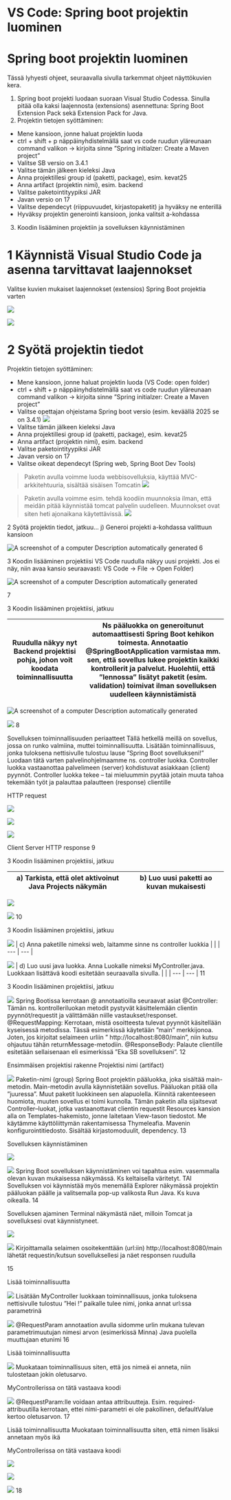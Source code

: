 <!-- Slide number: 1 -->
# VS Code: Spring boot projektin luominen

<!-- Slide number: 2 -->
# Spring boot projektin luominen

Tässä lyhyesti ohjeet, seuraavalla sivulla tarkemmat ohjeet näyttökuvien kera.

1. Spring boot projekti luodaan suoraan Visual Studio Codessa. Sinulla pitää olla kaksi laajennosta (extensions) asennettuna: Spring Boot Extension Pack sekä Extension Pack for Java.
2. Projektin tietojen syöttäminen:
  - Mene kansioon, jonne haluat projektin luoda
  - ctrl + shift + p näppäinyhdistelmällä saat vs code ruudun yläreunaan command valikon -> kirjoita sinne ”Spring initialzer: Create a Maven project”
  - Valitse SB versio on 3.4.1
  - Valitse tämän jälkeen kieleksi Java
  - Anna projektillesi group id (paketti, package), esim. kevat25
  - Anna artifact (projektin nimi), esim. backend
  - Valitse paketointityypiksi JAR
  - Javan versio on 17
  - Valitse dependecyt (riippuvuudet, kirjastopaketit) ja hyväksy ne enterillä
  - Hyväksy projektin generointi kansioon, jonka valitsit a-kohdassa

3. Koodin lisääminen projektiin ja sovelluksen käynnistäminen

<!-- Slide number: 3 -->
# 1 Käynnistä Visual Studio Code ja asenna tarvittavat laajennokset

Valitse kuvien mukaiset laajennokset (extensios) Spring Boot projektia varten

![](../imgs/1hello_world_12.png)

![](../imgs/1hello_world_13.png)

<!-- Slide number: 4 -->
# 2 Syötä projektin tiedot

Projektin tietojen syöttäminen:

  - Mene kansioon, jonne haluat projektin luoda (VS Code: open folder)
  - ctrl + shift + p näppäinyhdistelmällä saat vs code ruudun yläreunaan command valikon -> kirjoita sinne ”Spring initialzer: Create a Maven project”
  - Valitse opettajan ohjeistama Spring boot versio (esim. keväällä 2025 se on 3.4.1)
  ![](../imgs/1hello_world_14.png)
  - Valitse tämän jälkeen kieleksi Java
  - Anna projektillesi group id (paketti, package), esim. kevat25
  - Anna artifact (projektin nimi), esim. backend
  - Valitse paketointityypiksi JAR
  - Javan versio on 17
  - Valitse oikeat dependecyt (Spring web, Spring Boot Dev Tools)

  > Paketin avulla voimme luoda webbisovelluksia, käyttää MVC-arkkitehtuuria, sisältää sisäisen Tomcatin
  > ![](../imgs/1hello_world_15.png)
  
  > Paketin avulla voimme esim. tehdä koodiin muunnoksia ilman, että meidän pitää käynnistää tomcat palvelin uudelleen. Muunnokset ovat siten heti ajonaikana  käytettävissä.
  > ![](../imgs/1hello_world_16.png)

<!-- Slide number: 6 -->
2 Syötä projektin tiedot, jatkuu…
j) Generoi projekti a-kohdassa valittuun kansioon

![A screenshot of a computer Description automatically generated](Picture10.jpg)
6

<!-- Slide number: 7 -->
3 Koodin lisääminen projektiisi
VS Code ruudulla näkyy uusi projekti. Jos ei näy, niin avaa kansio seuraavasti: VS Code -> File -> Open Folder)

![A screenshot of a computer Description automatically generated](Picture13.jpg)

7

<!-- Slide number: 8 -->
3 Koodin lisääminen projektiisi, jatkuu

| Ruudulla näkyy nyt Backend projektisi pohja, johon voit koodata toiminnallisuutta | Ns pääluokka on generoitunut automaattisesti Spring Boot kehikon toimesta. Annotaatio @SpringBootApplication varmistaa mm. sen, että sovellus lukee projektin kaikki kontrollerit ja palvelut. Huolehtii, että ”lennossa” lisätyt paketit (esim. validation) toimivat ilman sovelluksen uudelleen käynnistämistä |
| --- | --- |

![A screenshot of a computer Description automatically generated](Picture3.jpg)

![](Picture8.jpg)
8

<!-- Slide number: 9 -->
Sovelluksen toiminnallisuuden periaatteet
Tällä hetkellä meillä on sovellus, jossa on runko valmiina, muttei toiminnallisuutta.
Lisätään toiminnallisuus, jonka tuloksena nettisivulle tulostuu lause ”Spring Boot sovellukseni!”
Luodaan tätä varten palvelinohjelmaamme ns. controller luokka. Controller luokka vastaanottaa palvelimeen (server) kohdistuvat asiakkaan (client) pyynnöt. Controller luokka tekee – tai mieluummin pyytää jotain muuta tahoa tekemään työt ja palauttaa palautteen (response) clientille

HTTP request

![](Picture13.jpg)

![](Picture11.jpg)

![](Picture9.jpg)

Client
Server
HTTP response
9

<!-- Slide number: 10 -->
3 Koodin lisääminen projektiisi, jatkuu

| a) Tarkista, että olet aktivoinut Java Projects näkymän | b) Luo uusi paketti ao kuvan mukaisesti |
| --- | --- |

![](Picture4.jpg)

![](Picture9.jpg)
10

<!-- Slide number: 11 -->
3 Koodin lisääminen projektiisi, jatkuu

![](Picture8.jpg)
| c) Anna paketille nimeksi web, laitamme sinne ns controller luokkia |  |
| --- | --- |

![](Picture11.jpg)
| d) Luo uusi java luokka. Anna Luokalle nimeksi MyController.java. Luokkaan lisättävä koodi esitetään seuraavalla sivulla. |  |
| --- | --- |
11

<!-- Slide number: 12 -->
3 Koodin lisääminen projektiisi, jatkuu

![](Picture13.jpg)
Spring Bootissa kerrotaan @ annotaatioilla seuraavat asiat
@Controller: Tämän ns. kontrolleriluokan metodit pystyvät käsittelemään clientin pyynnöt/requestit ja välittämään niille vastaukset/responset.
@RequestMapping: Kerrotaan, mistä osoitteesta tulevat pyynnöt käsitellään kyseisessä metodissa. Tässä esimerkissä käytetään ”main” merkkijonoa. Joten, jos kirjoitat selaimeen urliin
” http://localhost:8080/main”, niin kutsu ohjautuu tähän returnMessage-metodiin.
@ResponseBody: Palaute clientille esitetään sellaisenaan eli esimerkissä ”Eka SB sovellukseni”.
12

<!-- Slide number: 13 -->
Ensimmäisen projektisi rakenne
Projektisi nimi (artifact)

![](Picture21.jpg)
Paketin-nimi (group)
Spring Boot projektin pääluokka, joka sisältää main-metodin. Main-metodin avulla käynnistetään sovellus. Pääluokan pitää olla ”juuressa”. Muut paketit luokkineen sen alapuolella. Kiinnitä rakenteeseen huomiota, muuten sovellus ei toimi kunnolla.
Tämän paketin alla sijaitsevat Controller–luokat, jotka vastaanottavat clientin requestit
Resources kansion alla on Templates-hakemisto, jonne laitetaan View-tason tiedostot. Me käytämme käyttöliittymän rakentamisessa Thymeleafia.
Mavenin konfigurointitiedosto.
Sisältää kirjastomoduulit, dependency.
13

<!-- Slide number: 14 -->
Sovelluksen käynnistäminen

![](Picture11.jpg)

![](Picture8.jpg)
Spring Boot sovelluksen käynnistäminen voi tapahtua esim. vasemmalla olevan kuvan mukaisessa näkymässä. Ks keltaisella väritetyt.
TAI
Sovelluksen voi käynnistää myös menemällä Explorer näkymässä projektin pääluokan päälle ja valitsemalla pop-up valikosta Run Java. Ks kuva oikealla.
14

<!-- Slide number: 15 -->
Sovelluksen ajaminen
Terminal näkymästä näet, milloin Tomcat ja sovelluksesi ovat käynnistyneet.

![](Picture5.jpg)

![](Picture9.jpg)
Kirjoittamalla selaimen osoitekenttään (url:iin) http://localhost:8080/main lähetät requestin/kutsun sovelluksellesi ja näet responsen ruudulla

15

<!-- Slide number: 16 -->
Lisää toiminnallisuutta

![](Picture8.jpg)
Lisätään MyController luokkaan toiminnallisuus, jonka tuloksena nettisivulle tulostuu ”Hei <nimi>!”
<nimi> paikalle tulee nimi, jonka annat url:ssa parametrinä

![](Picture10.jpg)
@RequestParam annotaation avulla sidomme urlin mukana tulevan parametrimuutujan nimesi arvon (esimerkissä Minna) Java puolella muuttujaan etunimi
16

<!-- Slide number: 17 -->
Lisää toiminnallisuutta

![](Picture11.jpg)
Muokataan toiminnallisuus siten, että jos nimeä
ei anneta, niin tulostetaan jokin oletusarvo.

MyControllerissa on tätä vastaava koodi

![](Picture13.jpg)
@RequestParam:lle voidaan antaa attribuutteja. Esim. required-attribuutilla kerrotaan, ettei nimi-parametri ei ole pakollinen, defaultValue kertoo oletusarvon.
17

<!-- Slide number: 18 -->
Lisää toiminnallisuutta
Muokataan toiminnallisuutta siten, että nimen lisäksi annetaan myös ikä

MyControllerissa on tätä vastaava koodi

![](Picture10.jpg)

![](Picture14.jpg)

![](Picture12.jpg)
18
